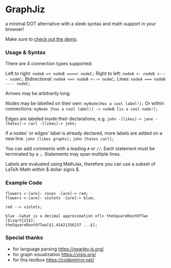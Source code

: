 # GraphJiz
a minimal DOT alternative with a sleek syntax and math support in your browser!

Make sure to [check out the demo](https://arnemileswinter.github.io/graph-jiz/).

### Usage & Syntax
There are 4 connection types supported:

Left to right: `nodeA => nodeB ====> nodeC;`
Right to left: `nodeA <- nodeB <---- nodeC;`
Bidirectional: `nodeA <=> nodeB <--> nodeC;`
Lines:         `nodeA === nodeB ---- nodeC;`

Arrows may be arbitrarily long.

Nodes may be labelled on their own: `myNode[Has a cool label!];`
Or within connections: `myNode [has a cool label!] -> nodeB [is a cool node!];`

Edges are labeled inside their declarations, e.g.
`john -[likes]-> jane -[hates]-> carl -[likes]-> john;`

If a nodes' or edges' label is already declared, more labels are added on a new line.
`john [likes graphs];`
`john [hates carl];`

You can add comments with a leading `#` or `//`.
Each statement must be terminated by a `;`.
Statements may span multiple lines.

Labels are evaluated using MathJax, therefore you can use a subset of LaTeX-Math within $ dollar signs $.

### Example Code
```
flowers <-[are]- roses -[are]-> red;
flowers <-[are]- violets -[are]-> blue;

red --> violets;

blue -[what is a decimal approximation of]> theSquareRootOfTwo [$\sqrt{2}$];
theSquareRootOfTwo[$1.41421356237 ...$];
```

### Special thanks
- for language parsing    https://nearley.js.org/
- for graph visualization https://visjs.org/
- for this textbox        https://codemirror.net/
